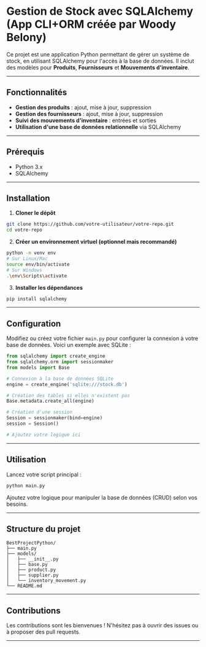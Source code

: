 # Gestion de Stock avec SQLAlchemy (App CLI+ORM créée par Woody Belony)

Ce projet est une application Python permettant de gérer un système de stock, en utilisant SQLAlchemy pour l'accès à la base de données. Il inclut des modèles pour **Produits**, **Fournisseurs** et **Mouvements d'inventaire**.

---

## Fonctionnalités

- **Gestion des produits** : ajout, mise à jour, suppression
- **Gestion des fournisseurs** : ajout, mise à jour, suppression
- **Suivi des mouvements d'inventaire** : entrées et sorties
- **Utilisation d'une base de données relationnelle** via SQLAlchemy

---

## Prérequis

- Python 3.x
- SQLAlchemy

---

## Installation

1. **Cloner le dépôt**

```bash
git clone https://github.com/votre-utilisateur/votre-repo.git
cd votre-repo
```

2. **Créer un environnement virtuel (optionnel mais recommandé)**

```bash
python -m venv env
# Sur Linux/Mac
source env/bin/activate
# Sur Windows
.\env\Scripts\activate
```

3. **Installer les dépendances**

```bash
pip install sqlalchemy
```

---

## Configuration

Modifiez ou créez votre fichier `main.py` pour configurer la connexion à votre base de données. Voici un exemple avec SQLite :

```python
from sqlalchemy import create_engine
from sqlalchemy.orm import sessionmaker
from models import Base

# Connexion à la base de données SQLite
engine = create_engine('sqlite:///stock.db')

# Création des tables si elles n'existent pas
Base.metadata.create_all(engine)

# Création d'une session
Session = sessionmaker(bind=engine)
session = Session()

# Ajoutez votre logique ici
```

---

## Utilisation

Lancez votre script principal :

```bash
python main.py
```

Ajoutez votre logique pour manipuler la base de données (CRUD) selon vos besoins.

---

## Structure du projet

```
BestProjectPython/
├── main.py
├── models/
│   ├── __init__.py
│   ├── base.py
│   ├── product.py
│   ├── supplier.py
│   └── inventory_movement.py
└── README.md
```

---

## Contributions

Les contributions sont les bienvenues ! N'hésitez pas à ouvrir des issues ou à proposer des pull requests.

---
